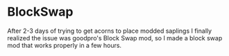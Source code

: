 # BlockSwap

After 2-3 days of trying to get acorns to place modded saplings I finally realized the issue was goodpro's Block Swap mod, so I made a block swap mod that works properly in a few hours.

